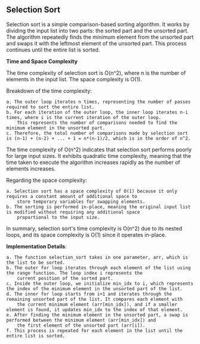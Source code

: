 ## Selection Sort

Selection sort is a simple comparison-based sorting algorithm. It works by dividing the input list into two parts: the sorted part and the unsorted part. The algorithm repeatedly finds the minimum element from the unsorted part and swaps it with the leftmost element of the unsorted part. This process continues until the entire list is sorted.

**Time and Space Complexity**

The time complexity of selection sort is O(n^2), where n is the number of elements in the input list. The space complexity is O(1).

Breakdown of the time complexity:

    a. The outer loop iterates n times, representing the number of passes required to sort the entire list.
    b. For each iteration of the outer loop, the inner loop iterates n-i times, where i is the current iteration of the outer loop. 
        This represents the number of comparisons needed to find the minimum element in the unsorted part.
    c. Therefore, the total number of comparisons made by selection sort is (n-1) + (n-2) + ... + 1 = n*(n-1)/2, which is in the order of n^2.

The time complexity of O(n^2) indicates that selection sort performs poorly for large input sizes. It exhibits quadratic time complexity, meaning that the time taken to execute the algorithm increases rapidly as the number of elements increases.

Regarding the space complexity:

    a. Selection sort has a space complexity of O(1) because it only requires a constant amount of additional space to 
        store temporary variables for swapping elements.
    b. The sorting is performed in-place, meaning the original input list is modified without requiring any additional space 
        proportional to the input size.
        
In summary, selection sort's time complexity is O(n^2) due to its nested loops, and its space complexity is O(1) since it operates in-place.

**Implementation Details**: 

    a. The function selection_sort takes in one parameter, arr, which is the list to be sorted.
    b. The outer for loop iterates through each element of the list using the range function. The loop index i represents the 
        current position of the sorted part.
    c. Inside the outer loop, we initialize min_idx to i, which represents the index of the minimum element in the unsorted part of the list.
    d. The inner for loop starts from i+1 and iterates through the remaining unsorted part of the list. It compares each element with 
        the current minimum element (arr[min_idx]), and if a smaller element is found, it updates min_idx to the index of that element.
    e. After finding the minimum element in the unsorted part, a swap is performed between the minimum element (arr[min_idx]) and 
        the first element of the unsorted part (arr[i]).
    f. This process is repeated for each element in the list until the entire list is sorted.
